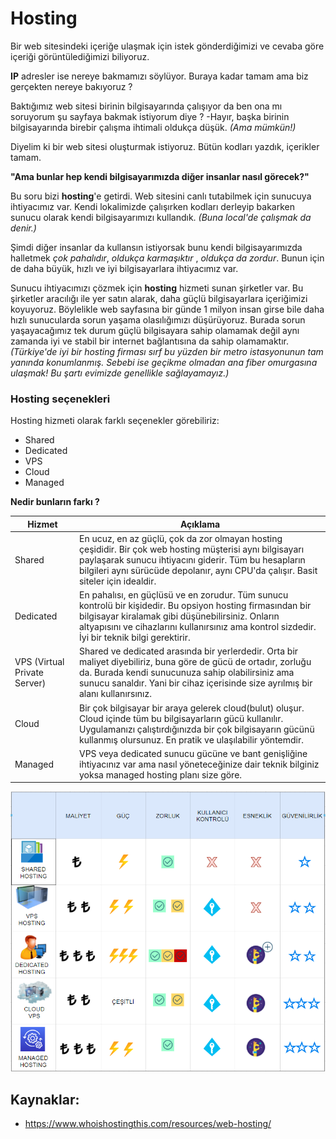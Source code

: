 # Hosting

Bir web sitesindeki içeriğe ulaşmak için istek gönderdiğimizi ve cevaba göre içeriği görüntülediğimizi biliyoruz. 

**IP** adresler ise nereye bakmamızı söylüyor. Buraya kadar tamam ama biz gerçekten nereye bakıyoruz ? 

Baktığımız web sitesi birinin bilgisayarında çalışıyor da ben ona mı soruyorum şu sayfaya bakmak istiyorum diye ? -Hayır, başka birinin bilgisayarında birebir çalışma ihtimali oldukça düşük. *(Ama mümkün!)*

Diyelim ki bir web sitesi oluşturmak istiyoruz. Bütün kodları yazdık, içerikler tamam.

**"Ama bunlar hep kendi bilgisayarımızda diğer insanlar nasıl görecek?"**

Bu soru bizi **hosting**'e getirdi. Web sitesini canlı tutabilmek için sunucuya ihtiyacımız var. Kendi lokalimizde çalışırken kodları derleyip bakarken sunucu olarak kendi bilgisayarımızı kullandık. *(Buna local'de çalışmak da denir.)*

Şimdi diğer insanlar da kullansın istiyorsak bunu kendi bilgisayarımızda halletmek *çok pahalıdır*, *oldukça karmaşıktır* , *oldukça da zordur*. Bunun için de daha büyük, hızlı ve iyi bilgisayarlara ihtiyacımız var.

Sunucu ihtiyacımızı çözmek için **hosting** hizmeti sunan şirketler var. Bu şirketler aracılığı ile yer satın alarak, daha güçlü bilgisayarlara içeriğimizi koyuyoruz. Böylelikle web sayfasına bir günde 1 milyon insan girse bile daha hızlı sunucularda sorun yaşama olasılığımızı düşürüyoruz. Burada sorun yaşayacağımız tek durum güçlü bilgisayara sahip olamamak değil aynı zamanda iyi ve stabil bir internet bağlantısına da sahip olamamaktır. *(Türkiye'de iyi bir hosting firması sırf bu yüzden bir metro istasyonunun tam yanında konumlanmış. Sebebi ise geçikme olmadan ana fiber omurgasına ulaşmak! Bu şartı evimizde genellikle sağlayamayız.)*

### Hosting seçenekleri

Hosting hizmeti olarak farklı seçenekler görebiliriz:

* Shared 
* Dedicated
* VPS
* Cloud
* Managed

**Nedir bunların farkı ?**

| Hizmet | Açıklama |
| ------ | -------- |
|Shared | En ucuz,  en az güçlü, çok da zor olmayan hosting çeşididir. Bir çok web hosting müşterisi aynı bilgisayarı paylaşarak sunucu ihtiyacını giderir. Tüm bu hesapların bilgileri aynı sürücüde depolanır, aynı CPU'da çalışır. Basit siteler için idealdir. |
|Dedicated | En pahalısı, en güçlüsü ve en zorudur. Tüm sunucu kontrolü bir kişidedir. Bu opsiyon hosting firmasından bir bilgisayar kiralamak gibi düşünebilirsiniz. Onların altyapısını ve cihazlarını kullanırsınız ama kontrol sizdedir. İyi bir teknik bilgi gerektirir. |
|VPS (Virtual Private Server) | Shared ve dedicated arasında bir yerlerdedir. Orta bir maliyet diyebiliriz, buna göre de gücü de ortadır, zorluğu da. Burada kendi sunucunuza sahip olabilirsiniz ama sunucu sanaldır. Yani bir cihaz içerisinde size ayrılmış bir alanı kullanırsınız. |
|Cloud | Bir çok bilgisayar bir araya gelerek cloud(bulut) oluşur. Cloud içinde tüm bu bilgisayarların gücü kullanılır. Uygulamanızı çalıştırdığınızda bir çok bilgisayarın gücünü kullanmış olursunuz. En pratik ve ulaşılabilir yöntemdir. |
|Managed | VPS veya dedicated sunucu gücüne ve bant genişliğine ihtiyacınız var ama nasıl yöneteceğinize dair teknik bilginiz yoksa managed hosting planı size göre. |

![hosting_secenek_karsilastirma](https://raw.githubusercontent.com/Kodluyoruz/taskforce/main/basics-for-everyone/hosting/figures/hosting_types.PNG)

## Kaynaklar:
- https://www.whoishostingthis.com/resources/web-hosting/
